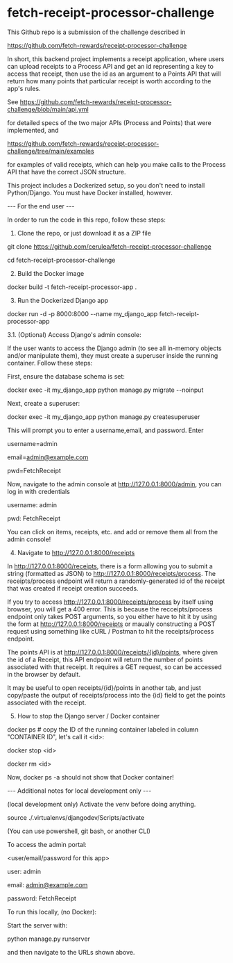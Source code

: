 # fetch-receipt-processor-challenge

This Github repo is a submission of the challenge described in 

https://github.com/fetch-rewards/receipt-processor-challenge

In short, this backend project implements a receipt application, where users can upload receipts to a Process API and get an id representing a key to access that receipt, then use the id as an argument to a Points API
that will return how many points that particular receipt is worth according to the app's rules.

See https://github.com/fetch-rewards/receipt-processor-challenge/blob/main/api.yml

for detailed specs of the two major APIs (Process and Points) that were implemented, and 

https://github.com/fetch-rewards/receipt-processor-challenge/tree/main/examples

for examples of valid receipts, which can help you make calls to the Process API that have the correct JSON structure.

This project includes a Dockerized setup, so you don't need to install Python/Django.
You must have Docker installed, however.

--- For the end user ---

In order to run the code in this repo, follow these steps:

1. Clone the repo, or just download it as a ZIP file

git clone https://github.com/cerulea/fetch-receipt-processor-challenge

cd fetch-receipt-processor-challenge

2. Build the Docker image

docker build -t fetch-receipt-processor-app .

3. Run the Dockerized Django app

docker run -d -p 8000:8000 --name my_django_app fetch-receipt-processor-app

3.1. (Optional) Access Django's admin console:

If the user wants to access the Django admin (to see all in-memory objects and/or manipulate them), they must create a superuser inside the running container. Follow these steps:

First, ensure the database schema is set:

docker exec -it my_django_app python manage.py migrate --noinput  

Next, create a superuser:

docker exec -it my_django_app python manage.py createsuperuser

This will prompt you to enter a username,email, and password. Enter

username=admin

email=admin@example.com

pwd=FetchReceipt

Now, navigate to the admin console at http://127.0.0.1:8000/admin, you can log in with credentials

username: admin

pwd: FetchReceipt

You can click on items, receipts, etc. and add or remove them all from the admin console!

4. Navigate to http://127.0.0.1:8000/receipts

In http://127.0.0.1:8000/receipts, there is a form allowing you to submit a string (formatted as JSON)
to http://127.0.0.1:8000/receipts/process. The receipts/process endpoint will return a randomly-generated id
of the receipt that was created if receipt creation succeeds.

If you try to access http://127.0.0.1:8000/receipts/process by itself using browser, you will get a 400 error.
This is because the recceipts/process endpoint only takes POST arguments,
so you either have to hit it by using the form at http://127.0.0.1:8000/receipts
or maually constructing a POST request using something like cURL / Postman to hit the receipts/process endpoint.

The points API is at http://127.0.0.1:8000/receipts/{id}/points, where given the id of a Receipt,
this API endpoint will return the number of points associated with that receipt.
It requires a GET request, so can be accessed in the browser by default.

It may be useful to open receipts/{id}/points in another tab, and just copy/paste the output of receipts/process
into the {id} field to get the points associated with the receipt.

5. How to stop the Django server / Docker container

docker ps  # copy the ID of the running container labeled in column "CONTAINER ID", let's call it \<id\>:

docker stop \<id\>

docker rm \<id\>

Now, docker ps -a should not show that Docker container!

--- Additional notes for local development only ---

(local development only) Activate the venv before doing anything.

source ./.virtualenvs/djangodev/Scripts/activate

(You can use powershell, git bash, or another CLI)

To access the admin portal:

<user/email/password for this app>

user: admin

email: admin@example.com

password: FetchReceipt


To run this locally, (no Docker):

Start the server with:

python manage.py runserver

and then navigate to the URLs shown above.
